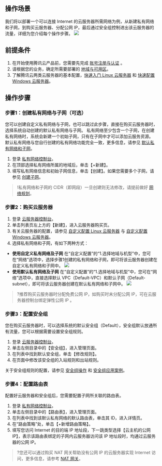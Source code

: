 ## 操作场景
我们将以部署一个可以连接 Internet 的云服务器所需网络为例，从新建私有网络和子网，到购买云服务器、分配公网 IP，最后通过安全组控制进出该云服务器的流量，详细为您介绍每个操作步骤。
![](https://main.qcloudimg.com/raw/352ad6718f63f01e8b3023b29812b16d.png)
## 前提条件
1. 在开始使用腾讯云产品前，您需要先完成 [账号注册与认证](https://cloud.tencent.com/doc/product/213/6090) 。
2. 请根据您的业务，确定所需要部署的 [地域与可用区](https://cloud.tencent.com/document/product/215/37302)。
3. 了解腾讯云两类云服务器的基本配置，[快速入门 Linux 云服务器](https://cloud.tencent.com/document/product/213/2936) 和 [快速配置 Windows 云服务器](https://cloud.tencent.com/document/product/213/2764)。

## 操作步骤
### 步骤1：创建私有网络与子网（可选）
您可以创建自定义私有网络与子网，也可以跳过此步骤，直接在购买云服务器时，选择系统自动创建的默认私有网络与子网。
私有网络至少包含一个子网，在创建私有网络时，系统会新建一个初始子网，只有在子网中才可以添加云服务资源。
默认私有网络与您自行创建的私有网络功能完全一致，更多信息，请参见 [默认私有网络和子网](https://cloud.tencent.com/document/product/215/20046#.E9.BB.98.E8.AE.A4.E7.A7.81.E6.9C.89.E7.BD.91.E7.BB.9C.E5.92.8C.E5.AD.90.E7.BD.91)。

1. 登录 [私有网络控制台](https://console.cloud.tencent.com/vpc)。
3. 在顶部选择私有网络所属的地域后，单击【+新建】。
4. 填写私有网络信息和初始子网信息，单击【创建】。如果您需要多个子网，请参见 [创建子网](https://cloud.tencent.com/document/product/215/36517#.E5.88.9B.E5.BB.BA.E5.AD.90.E7.BD.91)。

>!私有网络和子网的 CIDR（即网段）一旦创建则无法修改，请提前做好 [网络规划](https://cloud.tencent.com/document/product/215/30313)。

### 步骤2：购买云服务器
1. 登录 [云服务器控制台](https://console.cloud.tencent.com/cvm)。
2. 单击列表页左上方的【新建】，进入云服务器购买页。
3. 有关云服务器的配置，请参见 [自定义配置 Linux 云服务器](https://cloud.tencent.com/document/product/213/10517) 与 [自定义配置 Windows 云服务器](https://cloud.tencent.com/document/product/213/10516)。
4. 选择私有网络和子网，有如下两种方式：
- **使用自定义私有网络及子网**
在“自定义配置”的“1.选择地域与机型”中，您可在“网络”选项中，选择步骤1创建的私有网络和子网，即可将该云服务器创建在自定义私有网络和子网中。
![](https://main.qcloudimg.com/raw/b1995c953b53d10de2544c1687cc8c0e.png)
- **使用默认私有网络及子网**
在“自定义配置”的“1.选择地域与机型”中，您可在“网络”选项中，直接选择默认 VPC（Default-VPC）和默认子网（Default-subnet），即可将该云服务器创建在默认私有网络和子网中。
![](https://main.qcloudimg.com/raw/077c44149f78b2fb890c3a009d9b9da6.png)

>?推荐购买云服务器时分配免费公网 IP，如购买时未分配公网 IP，可在云服务器控制台绑定弹性公网 IP 。

### 步骤3：配置安全组
您在购买云服务器时，可以选择系统的默认安全组（Default），安全组默认放通所有流量，您可以根据需要设置安全组规则。
1. 登录 [云服务器控制台](https://console.cloud.tencent.com/cvm)。
2. 单击左侧目录中的【安全组】，进入管理页面。
3. 在列表中找到默认安全组，单击【修改规则】。
4. 在页面中修改该安全组的入站规则和出站规则。

关于安全组规则的配置，请参见 [安全组操作](https://cloud.tencent.com/document/product/215/20398) 和 [安全组应用案例](https://cloud.tencent.com/document/product/215/36731)。

### 步骤4：配置路由表
配置好云服务器和安全组后，您需要配置子网所关联的路由表。
1. 登录 [私有网络控制台](https://console.cloud.tencent.com/vpc)。
2. 单击左侧目录中的【路由表】，进入管理页面。
3. 在列表中找到该默认私有网络的默认路由表，单击其 ID，进入详情页。
4. 在“路由策略”处，单击【+新增路由策略】。
5. 填写您访问 Internet 的目的端 IP 地址段，下一跳类型选择【云主机的公网 IP】，表示该路由表绑定的子网内云服务器访问该 IP 地址段时，均通过云服务器的公网 IP。

>?您还可以通过购买 NAT 网关帮助没有公网 IP 的云服务器实现 Internet 访问，更多信息，请参考 [NAT 网关](https://cloud.tencent.com/document/product/552)。

